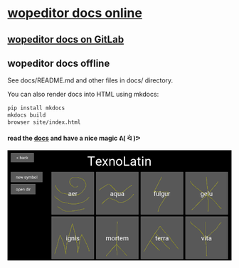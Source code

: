 # [wopeditor docs online][docs]

## [wopeditor docs on GitLab](https://github.com/texnoforge/wopeditor/tree/master/docs)

## wopeditor docs offline

See docs/README.md and other files in docs/ directory.

You can also render docs into HTML using mkdocs:

    pip install mkdocs
    mkdocs build
    browser site/index.html

#### read the [docs] and have a nice magic ᕕ( ᐛ )ᕗ

![Words of Power Editor screenshot](docs/img/words_of_power_teaser.png)


[docs]: http://texnoforge.github.io/wopeditor
